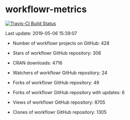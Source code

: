 
<!-- README.md is generated from README.Rmd. Please edit that file -->
workflowr-metrics
=================

[![Travis-CI Build Status](https://travis-ci.org/workflowr/workflowr-metrics.svg?branch=master)](https://travis-ci.org/workflowr/workflowr-metrics)

Last update: 2019-05-06 15:39:07

-   Number of workflowr projects on GitHub: 428

-   Stars of workflowr GitHub repository: 306

-   CRAN downloads: 4716

-   Watchers of workflowr GitHub repository: 24

-   Forks of workflowr GitHub repository: 49

-   Forks of workflowr GitHub repository with updates: 6

-   Views of workflowr GitHub repository: 8705

-   Clones of workflowr GitHub repository: 1305
